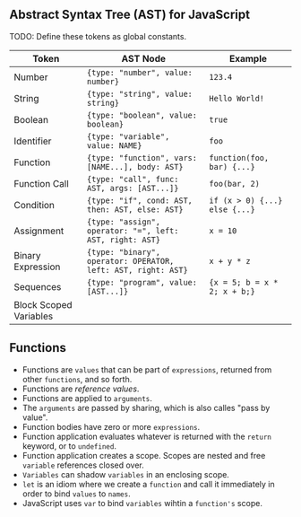 ## Abstract Syntax Tree (AST) for JavaScript

TODO: Define these tokens as global constants.

| Token                  | AST Node                                                      | Example                       |
| ---------------------- | ------------------------------------------------------------- | ----------------------------- |
| Number                 | `{type: "number", value: number}`                             | `123.4`                       |
| String                 | `{type: "string", value: string}`                             | `Hello World!`                |
| Boolean                | `{type: "boolean", value: boolean}`                           | `true`                        |
| Identifier             | `{type: "variable", value: NAME}`                             | `foo`                         |
| Function               | `{type: "function", vars: [NAME...], body: AST}`              | `function(foo, bar) {...}`    |
| Function Call          | `{type: "call", func: AST, args: [AST...]}`                   | `foo(bar, 2)`                 |
| Condition              | `{type: "if", cond: AST, then: AST, else: AST}`               | `if (x > 0) {...} else {...}` |
| Assignment             | `{type: "assign", operator: "=", left: AST, right: AST}`      | `x = 10`                      |
| Binary Expression      | `{type: "binary", operator: OPERATOR, left: AST, right: AST}` | `x + y * z`                   |
| Sequences              | `{type: "program", value: [AST...]}`                          | `{x = 5; b = x * 2; x + b;}`  |
| Block Scoped Variables |                                                               |                               |

## Functions

* Functions are `values` that can be part of `expressions`, returned from other `functions`, and so forth.
* Functions are *reference values*.
* Functions are applied to `arguments`.
* The `arguments` are passed by sharing, which is also calles "pass by value".
* Function bodies have zero or more `expressions`.
* Function application evaluates whatever is returned with the `return` keyword, or to `undefined`.
* Function application creates a scope. Scopes are nested and free `variable` references closed over.
* `Variables` can shadow `variables` in an enclosing scope.
* `let` is an idiom where we create a `function` and call it immediately in order to bind `values` to `names`.
* JavaScript uses `var` to bind `variables` wihtin a `function's` scope.